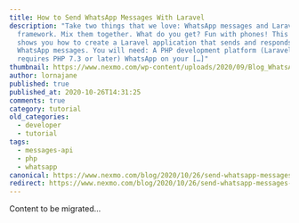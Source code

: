 ```yaml
---
title: How to Send WhatsApp Messages With Laravel
description: "Take two things that we love: WhatsApp messages and Laravel
  framework. Mix them together. What do you get? Fun with phones! This tutorial
  shows you how to create a Laravel application that sends and responds to
  WhatsApp messages. You will need: A PHP development platform (Laravel 8
  requires PHP 7.3 or later) WhatsApp on your […]"
thumbnail: https://www.nexmo.com/wp-content/uploads/2020/09/Blog_WhatsApp_Laravel-8_1200x600.png
author: lornajane
published: true
published_at: 2020-10-26T14:31:25
comments: true
category: tutorial
old_categories:
  - developer
  - tutorial
tags:
  - messages-api
  - php
  - whatsapp
canonical: https://www.nexmo.com/blog/2020/10/26/send-whatsapp-messages-with-laravel-dr
redirect: https://www.nexmo.com/blog/2020/10/26/send-whatsapp-messages-with-laravel-dr
---
```

Content to be migrated...
